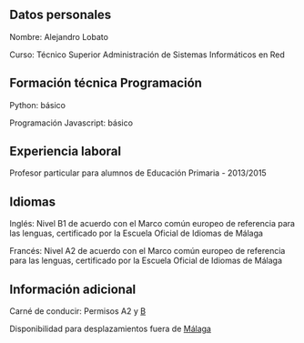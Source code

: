 ## Datos personales

Nombre: Alejandro Lobato

Curso: Técnico Superior Administración de Sistemas Informáticos en Red

## Formación técnica Programación

Python: básico

Programación Javascript: básico

## Experiencia laboral

Profesor particular para alumnos de Educación Primaria - 2013/2015

## Idiomas

Inglés: Nivel B1 de acuerdo con el Marco común europeo de referencia para las lenguas, certificado por la Escuela Oficial de Idiomas de Málaga

Francés: Nivel A2 de acuerdo con el Marco común europeo de referencia para las lenguas, certificado por la Escuela Oficial de Idiomas de Málaga

## Información adicional

Carné de conducir: Permisos A2 y [B](coche.md)

Disponibilidad para desplazamientos fuera de [Málaga](https://github.com/ALCPolitecnico/alcpolitecnico.github.io/blob/master/images/malaga.jpg "Imagen desde el mirador")
